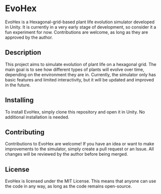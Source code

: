# EvoHex

EvoHex is a Hexagonal-grid-based plant life evolution simulator developed in Unity. It is currently in a very early stage of development, so consider it a fun experiment for now. Contributions are welcome, as long as they are approved by the author.

## Description

This project aims to simulate evolution of plant life on a hexagonal grid. The main goal is to see how different types of plants will evolve over time, depending on the environment they are in. Currently, the simulator only has basic features and limited interactivity, but it will be updated and improved in the future.

## Installing

To install EvoHex, simply clone this repository and open it in Unity. No additional installation is needed.

## Contributing

Contributions to EvoHex are welcome! If you have an idea or want to make improvements to the simulator, simply create a pull request or an Issue. All changes will be reviewed by the author before being merged.

## License

EvoHex is licensed under the MIT License. This means that anyone can use the code in any way, as long as the code remains open-source.
